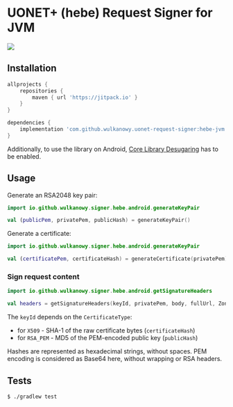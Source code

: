 # UONET+ (hebe) Request Signer for JVM

[![](https://jitpack.io/v/wulkanowy/uonet-request-signer.svg)](https://jitpack.io/#wulkanowy/uonet-request-signer)

## Installation

```groovy
allprojects {
    repositories {
        maven { url 'https://jitpack.io' }
    }
}

dependencies {
    implementation 'com.github.wulkanowy.uonet-request-signer:hebe-jvm:master-SNAPSHOT'
}
```

Additionally, to use the library on Android, [Core Library Desugaring](https://developer.android.com/studio/write/java8-support) has to be enabled.

## Usage

Generate an RSA2048 key pair:
```kotlin
import io.github.wulkanowy.signer.hebe.android.generateKeyPair

val (publicPem, privatePem, publicHash) = generateKeyPair()
```

Generate a certificate:
```kotlin
import io.github.wulkanowy.signer.hebe.android.generateKeyPair

val (certificatePem, certificateHash) = generateCertificate(privatePem)
```

### Sign request content
```kotlin
import io.github.wulkanowy.signer.hebe.android.getSignatureHeaders

val headers = getSignatureHeaders(keyId, privatePem, body, fullUrl, ZonedDateTime.now())
```

The `keyId` depends on the `CertificateType`:
- for `X509` - SHA-1 of the raw certificate bytes (`certificateHash`)
- for `RSA_PEM` - MD5 of the PEM-encoded public key (`publicHash`)

Hashes are represented as hexadecimal strings, without spaces.
PEM encoding is considered as Base64 here, without wrapping or RSA headers.

## Tests

```bash
$ ./gradlew test
```
